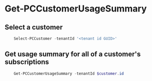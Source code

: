# Get-PCCustomerUsageSummary #

## Select a customer ##

```powershell
    Select-PCCustomer -tenantId '<tenant id GUID>'
```

## Get usage summary for all of a customer's subscriptions ##

```powershell
    Get-PCCustomerUsageSummary -tenantId $customer.id
```
